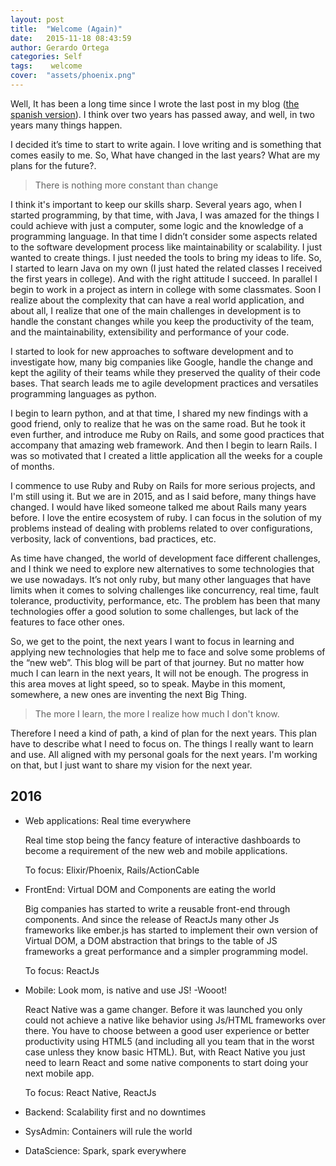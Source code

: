```yaml
---
layout: post
title:  "Welcome (Again)"
date:   2015-11-18 08:43:59
author: Gerardo Ortega
categories: Self
tags:	 welcome
cover:  "assets/phoenix.png"
---
```


Well, It has been a long time since I wrote the last post in my blog ([the spanish version][old-blog]). I think over two years has passed away, and well, in two years many things happen.

I decided it’s time to start to write again. I love writing and is something that comes easily to me. So, What have changed in the last years? What are my plans for the future?.  

> There is nothing more constant than change

I think it's important to keep our skills sharp. Several years ago, when I started  programming, by that time, with Java, I was amazed for the things I could achieve with just a computer, some logic and the knowledge of a programming language. In that time I didn’t consider some aspects related to the software development process like maintainability or scalability. I just wanted to create things. I just needed the tools to bring my ideas to life. So, I started to learn Java on my own (I just hated the related classes I received the first years in college). And with the right attitude I succeed. In parallel I begin to work in a project as intern in college with some classmates. Soon I realize about the complexity that can have a real world application, and about all, I realize that one of the main challenges in development is to handle the constant changes while you keep the productivity of the team, and the maintainability, extensibility and performance of your code.

I started to look for new approaches to software development and to investigate how, many big companies like Google, handle the change and kept the agility of their teams while they preserved the quality of their code bases. That search leads me to agile development practices and versatiles programming languages as python.

I begin to learn python, and at that time, I shared my new findings with a good friend, only to realize that he was on the same road. But he took it even further, and introduce me Ruby on Rails, and some good practices that accompany that amazing web framework. And then I begin to learn Rails. I was so motivated that I created a little application all the weeks for a couple of months.

I commence to use Ruby and Ruby on Rails for more serious projects, and I'm still using it. But we are in 2015, and as I said before, many things have changed. I would have liked someone talked me about Rails many years before. I love the entire ecosystem of ruby. I can focus in the solution of my problems instead of dealing with problems related to over configurations, verbosity, lack of conventions, bad practices, etc.

As time have changed, the world of development face different challenges, and I think we need to explore new alternatives to some technologies that we use nowadays. It’s not only ruby, but many other languages that have limits when it comes to solving challenges like concurrency, real time, fault tolerance, productivity, performance, etc. The problem has been that many technologies offer a good solution to some challenges, but lack of the features to face other ones.

So, we get to the point, the next years I want to focus in learning and applying new technologies that help me to face and solve some problems of the “new web”. This blog will be part of that journey. But no matter how much I can learn in the next years, It will not be enough. The progress in this area moves at light speed, so to speak. Maybe in this moment, somewhere, a new ones are inventing the next Big Thing.

> The more I learn, the more I realize how much I don't know.

Therefore I need a kind of path, a kind of plan for the next years. This plan have to describe what I need to focus on. The things I really want to learn and use. All aligned with my personal goals for the next years. I'm working on that, but I just want to share my vision for the next year.

## 2016

* Web applications: Real time everywhere

    Real time stop being the fancy feature of interactive dashboards to become a requirement of the new web and mobile applications.

    To focus: Elixir/Phoenix, Rails/ActionCable

* FrontEnd: Virtual DOM and Components are eating the world

    Big companies has started to write a reusable front-end through components. And since the release of ReactJs many other Js frameworks like ember.js has started to implement their own version of Virtual DOM, a DOM abstraction that brings to the table of JS frameworks a great performance and a simpler programming model.

    To focus: ReactJs

* Mobile: Look mom, is native and use JS! -Wooot!

    React Native was a game changer. Before it was launched you only could not achieve a native like behavior using Js/HTML frameworks over there. You have to choose between a good user experience or better productivity using HTML5 (and including all you team that in the worst case unless they know basic HTML). But, with React Native you just need to learn React and some native components to start doing your next mobile app.

    To focus: React Native, ReactJs

* Backend: Scalability first and no downtimes

* SysAdmin: Containers will rule the world

* DataScience: Spark, spark everywhere


[old-blog]: http://blog.g3ortega.com
